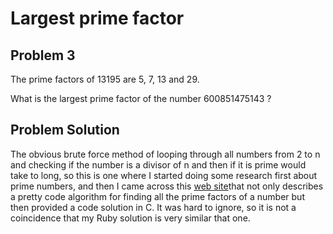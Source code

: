 # Largest prime factor
## Problem 3
The prime factors of 13195 are 5, 7, 13 and 29.

What is the largest prime factor of the number 600851475143 ?

## Problem Solution
The obvious brute force method of looping through all numbers from 2 to
n and checking if the number is a divisor of n and then if it is prime
would take to long, so this is one where I started doing some research
first about prime numbers, and then I came across this [web site](http://www.geeksforgeeks.org/print-all-prime-factors-of-a-given-number/)that
not only describes a pretty code algorithm for finding all the prime 
factors of a number but then provided a code solution in C. It was 
hard to ignore, so it is not a coincidence that my Ruby solution is 
very similar that one. 
